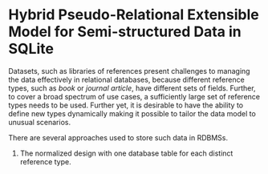 # Hybrid Pseudo-Relational Extensible Model for Semi-structured Data in SQLite

Datasets, such as libraries of references present challenges to managing the data effectively in relational databases, because different reference types, such as *book* or *journal article*, have different sets of fields. Further, to cover a broad spectrum of use cases, a sufficiently large set of reference types needs to be used. Further yet, it is desirable to have the ability to define new types dynamically making it possible to tailor the data model to unusual scenarios.

There are several approaches used to store such data in RDBMSs.
1. The normalized design with one database table for each distinct reference type.
  